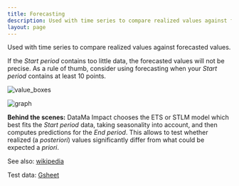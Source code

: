 ```yaml
---
title: Forecasting
description: Used with time series to compare realized values against forecasted values.
layout: page
---
```


Used with time series to compare realized values against forecasted values.

If the *Start period* contains too little data, the forecasted values will not be precise. As a rule of thumb, consider using forecasting when your *Start period* contains at least 10 points.

![value_boxes]({{site.url}}/{{site.baseurl}}/core_app/old/impact/web_application/dashboard/models/images/value_boxes_forecasting.png)

![graph]({{site.url}}/{{site.baseurl}}/core_app/old/impact/web_application/dashboard/models/images/forecasting.png)

**Behind the scenes:** DataMa Impact chooses the ETS or STLM model which best fits the *Start period* data, taking seasonality into account, and then computes predictions for the *End period*. This allows to test whether realized (a *posteriori*) values significantly differ from what could be expected a *priori*.

See also: [wikipedia](https://en.wikipedia.org/wiki/Exponential_smoothing)

Test data: [Gsheet](https://docs.google.com/spreadsheets/d/1VJJ2j5ldrSfvLQatd9SAikIJX_2dhBgDCjkdX_oUgB4/edit#gid=925605184)
